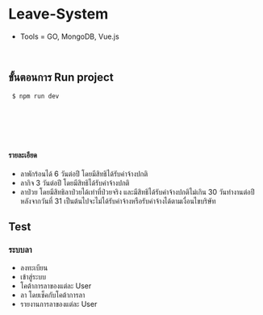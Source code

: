 # Leave-System
- Tools = GO, MongoDB, Vue.js
</br>

## ขั้นตอนการ Run project
```
 $ npm run dev
```
</br></br></br></br>

#### รายละเอียด
- ลาพักร้อนได้ 6 วันต่อปี โดยมีสิทธิได้รับค่าจ้างปกติ
- ลากิจ 3 วันต่อปี โดยมีสิทธิได้รับค่าจ้างปกติ
- ลาป่วย โดยมีสิทธิลาป่วยได้เท่าที่ป่วยจริง และมีสิทธิได้รับค่าจ้างปกติไม่เกิน 30 วันทำงานต่อปี หลังจากวันที่ 31 เป็นต้นไปจะไม่ได้รับค่าจ้างหรือรับค่าจ้างได้ตามเงื่อนไขบริษัท

## Test
### ระบบลา
- ลงทะเบียน
- เข้าสู่ระบบ
- โคต้าการลาของแต่ละ User
- ลา โดยเช็คกับโคต้าการลา
- รายงานการลาของแต่ละ User